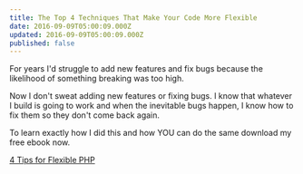 ```yaml
---
title: The Top 4 Techniques That Make Your Code More Flexible
date: 2016-09-09T05:00:09.000Z
updated: 2016-09-09T05:00:09.000Z
published: false
---
```


For years I'd struggle to add new features and fix bugs because the likelihood of something breaking was too high.

Now I don't sweat adding new features or fixing bugs. I know that whatever I build is going to work and when the inevitable bugs happen, I know how to fix them so they don't come back again.

To learn exactly how I did this and how YOU can do the same download my free ebook now.

[4 Tips for Flexible PHP](/uploads/2016/09/4-tips-for-flexible-php.pdf)

